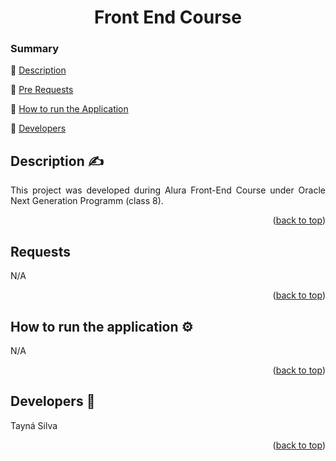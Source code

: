 <a id="readme-top"></a>
<h1 align="center">Front End Course</h1> 

  ### Summary 

:seedling: [Description](#Description)

:seedling: [Pre Requests](#requests)

:seedling: [How to run the Application](#How-to-run-the-application)

:seedling: [Developers](#developers)


## Description :writing_hand:

<p align="justify">
This project was developed during Alura Front-End Course under Oracle Next Generation Programm (class 8). 
</p>
<p align="right">(<a href="#readme-top">back to top</a>)</p>

## Requests

<p align="justify">
  N/A 
</p>
<p align="right">(<a href="#readme-top">back to top</a>)</p>

## How to run the application :gear:

<p align="justify">
 N/A 
</p>
<p align="right">(<a href="#readme-top">back to top</a>)</p>


## Developers :clap: 
 Tayná Silva 

<p align="right">(<a href="#readme-top">back to top</a>)</p>
